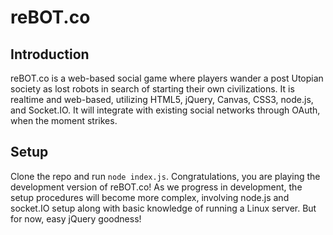 reBOT.co
========

Introduction
------------

reBOT.co is a web-based social game where players wander a post Utopian society as lost robots in search of starting their own civilizations. It is realtime and web-based, utilizing HTML5, jQuery, Canvas, CSS3, node.js, and Socket.IO. It will integrate with existing social networks through OAuth, when the moment strikes.

Setup
-----

Clone the repo and run `node index.js`. Congratulations, you are playing the development version of reBOT.co! As we progress in development, the setup procedures will become more complex, involving node.js and socket.IO setup along with basic knowledge of running a Linux server. But for now, easy jQuery goodness!
